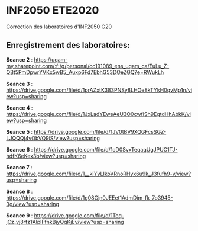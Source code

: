 # INF2050 ETE2020
Correction des laboratoires d'INF2050 G20

## Enregistrement des laboratoires:

**Seance 2** : https://uqam-my.sharepoint.com/:f:/g/personal/cc191089_ens_uqam_ca/EuLu_Z-QBt5PmDpwrYVKx5wB5_Auxp6Fd7EbhG53DOeZGQ?e=RWukLh

**Seance 3** : https://drive.google.com/file/d/1prAZxtK383PNSy8LHOe8kTYkH0qvMp1n/view?usp=sharing

**Seance 4** : https://drive.google.com/file/d/1JxLadYEweAeU3O0cwflSh9EgtdHhAbkK/view?usp=sharing

**Seance 5** : https://drive.google.com/file/d/1JV0tBV9XQGFcsSGZ-LJQQQj4vObVQ9iS/view?usp=sharing

**Seance 6** : https://drive.google.com/file/d/1cD0SvxTeqaqUgJPUC1TJ-hdfK6eKex3b/view?usp=sharing 

**Seance 7** : https://drive.google.com/file/d/1__kIYyLIkoVRnoRHyx6u9k_J3fufh9-y/view?usp=sharing

**Seance 8** : https://drive.google.com/file/d/1g08Gjn0JEEet1AdmDim_fk_7o3945-3g/view?usp=sharing


**Seance 9** : https://drive.google.com/file/d/1Teq-jCz_vj8rfz1AlplFfnkBjyQqKjEv/view?usp=sharing

